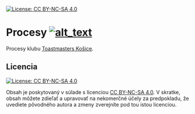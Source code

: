 [![License: CC BY-NC-SA 4.0](https://img.shields.io/badge/License-CC%20BY--NC--SA%204.0-lightgrey.svg)][cc-by-nc-sa]

# Procesy [![alt_text][fb_icon]][fb_page]
Procesy klubu [Toastmasters Košice][tm-kosice-website].

## Licencia
[![License: CC BY-NC-SA 4.0][cc-by-nc-sa-icon]][cc-by-nc-sa]

Obsah je poskytovaný v súlade s licenciou [CC BY-NC-SA 4.0][cc-by-nc-sa]. V skratke, obsah môžete zdieľať a upravovať na nekomerčné účely za predpokladu, že uvediete pôvodného autora a zmeny zverejníte pod tou istou licenciou.

[//]: # (Used references)
[tm-kosice-website]: https://toastmasterskosice.sk/
[fb_icon]: http://i.imgur.com/fep1WsG.png (Facebook klubu Toastmasters Košice)
[fb_page]: https://www.facebook.com/toastmasters.kosice/
[cc-by-nc-sa-icon]: https://licensebuttons.net/l/by-nc-sa/4.0/88x31.png
[cc-by-nc-sa]: https://creativecommons.org/licenses/by-nc-sa/4.0/
